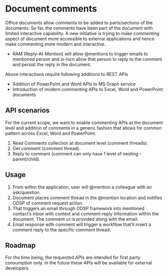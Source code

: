 # Document comments

Office documents allow comments to be added to parts/sections of the documents. So far, the comments have been part of the document with limited interactive capability. 
A new initiative is trying to make commenting aspect of document more accessible to external applications and hence make commenting more modern and interactive. 
- RAM (Reply-At-Mention) will allow @mentions to trigger emails to mentioned person and in-turn allow that person to reply to the comment and persist the reply in the document. 

Above interactions require following additions to REST APIs
- Addition of PowerPoint and Word APIs to MS Graph service 
- Introduction of modern commenting APIs to Excel, Word and PowerPoint documents

## API scenarios 
For the current scope, we want to enable commenting APIs at the document level and addition of comments in a generic fashion that allows for common pattern across Excel, Word and PowerPoint.

1.	Read Comments collection at document level (comment threads).
2.	Get comment (comment thread).
3.	Reply to comment (comment can only have 1 level of nesting – parent/child).

## Usage 

1.	From within the application, user will @mention a colleague with an ask/question.
2.	Document places comment thread in the @mention location and notifies ODSP of comment request action.
3.	That triggers an email through ODSP framework into mentioned contact’s inbox with context and comment-reply information  within the document. The comment `id` is provided along with the email. 
4.	Email response with comment will trigger a workflow that’ll insert a comment reply to the specific comment thread.

## Roadmap

For the time being, the requested APIs are intended for first party consumption only. In the future these APIs will be available for external developers. 


